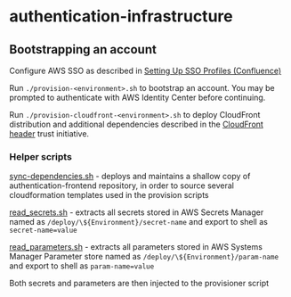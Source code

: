 # authentication-infrastructure

## Bootstrapping an account

Configure AWS SSO as described in [Setting Up SSO Profiles (Confluence)](https://govukverify.atlassian.net/wiki/spaces/LO/pages/3831890210/How+to+deploy+to+sandpit+authdev+environments#Setting-up-SSO-profiles)

Run `./provision-<environment>.sh` to bootstrap an account. You may be prompted to authenticate with AWS Identity Center before continuing.

Run `./provision-cloudfront-<environment>.sh` to deploy CloudFront distribution and additional dependencies described in the [CloudFront header](https://govukverify.atlassian.net/wiki/spaces/DID/pages/4026401532/Part+1+-+Deploying+CloudFront) trust initiative.

### Helper scripts

[sync-dependencies.sh](./sync-dependencies.sh) - deploys and maintains a shallow copy of authentication-frontend repository, in order to source several cloudformation templates used in the provision scripts

[read_secrets.sh](./scripts/read_secrets.sh) - extracts all secrets stored in AWS Secrets Manager named as `/deploy/\${Environment}/secret-name` and export to shell as `secret-name=value`

[read_parameters.sh](./scripts/read_parameters.sh) - extracts all parameters stored in AWS Systems Manager Parameter store named as `/deploy/\${Environment}/param-name` and export to shell as `param-name=value`

Both secrets and parameters are then injected to the provisioner script
